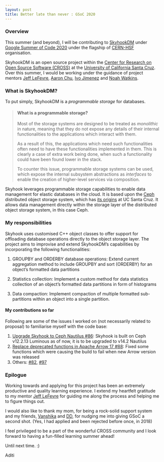 ```yaml
---
layout: post
title: Better late than never : GSoC 2020
---
```


### Overview

This summer (and beyond), I will be contributing to [SkyhookDM](https://sites.google.com/view/skyhook-programmable-storage) under [Google Summer of Code 2020](https://summerofcode.withgoogle.com/) under the flagship of [CERN-HSF](https://hepsoftwarefoundation.org/activities/gsoc.html) organisation. 

SkyhookDM is an open source project within the [Center for Research on Open Source Software (CROSS)](https://cross.ucsc.edu/) at the [University of California Santa Cruz](https://www.ucsc.edu/). Over this summer, I would be working under the guidance of project mentors [Jeff LeFevre](https://users.soe.ucsc.edu/~jlefevre/), [Aaron Chu](https://xweichu.xyz/), [Ivo Jimenez](https://ivotron.me/) and [Noah Watkins](https://nwat.xyz/).

### What is SkyhookDM?
To put simply, SkyhookDM is a _programmable storage_ for databases. 

> #### What is a programmable storage?
> Most of the storage systems are designed to be treated as _monolithic_ in nature, meaning that they do not expose any details of their internal functionalities to the applications which interact with them. 
> 
> As a result of this, the applications which need such functionalities often need to have these functionalities implemented in them. This is clearly a case of extra work being done, when such a functionality could have been found lower in the stack.
> 
>To counter this issue, programmable storage systems can be used, which expose the internal subsystem abstractions as _interfaces_ to enable the creation of higher-level services via composition.

Skyhook leverages programmable storage capabilities to enable data management for elastic databases in the cloud. It is based upon the [Ceph](https://ceph.com/) distributed object storage system, which has [its origins](https://www.usenix.org/legacy/event/osdi06/tech/full_papers/weil/weil.pdf) at UC Santa Cruz. It allows data management directly within the storage layer of the distributed object storage system, in this case Ceph. 

### My responsibilities
Skyhook uses customised C++ object classes to offer support for offloading database operations directly to the object storage layer.  The project aims to improvise and extend SkyhookDM’s capabilities by incorporating the following functionalities:

1.  GROUPBY and ORDERBY database operations: Extend current aggregation method to include GROUPBY and sort (ORDERBY) for an object’s formatted data partitions

2.  Statistics collection: Implement a custom method for data statistics collection of an object’s formatted data partitions in form of histograms

3.  Data compaction: Implement compaction of multiple formatted sub-partitions within an object into a single partition.

#### My contributions so far
Following are some of the issues I worked on (not necessarily related to proposal) to familiarise myself with the code base:
1. [Upgrade Skyhook to Ceph Nautilus #86](https://github.com/uccross/skyhookdm-ceph/pull/86): Skyhook is built on Ceph v12.2.13 Luminous as of now, it is to be upgraded to v14.2 Nautilus
2. [Replace deprecated functions in Apache Arrow 17 #88](https://github.com/uccross/skyhookdm-ceph/pull/88): Fixed some functions which were causing the build to fail when new Arrow version was released
3. Others: [#82](https://github.com/uccross/skyhookdm-ceph/pull/82), [#97](https://github.com/uccross/skyhookdm-ceph/pull/97)

### Epilogue
Working towards and applying for this project has been an extremely productive and quality learning experience. I extend my heartfelt gratitude to my mentor  [Jeff LeFevre](https://users.soe.ucsc.edu/~jlefevre/) for guiding me along the process and helping me to figure things out.

I would also like to thank my mom, for being a rock-solid support system and my friends, [Vanshika](https://github.com/vansjyo) and [DD](https://github.com/Dibyadarshan), for nudging me into giving GSoC a second shot. (Yes, I had applied and been rejected before once, in 2018)

I feel privileged to be a part of the wonderful CROSS community and I look forward to having a fun-filled learning summer ahead!

Until next time. :)

Aditi
